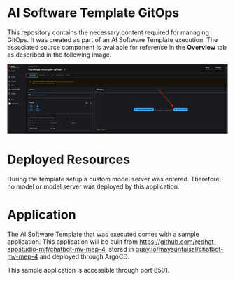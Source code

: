 # **AI Software Template GitOps**

This repository contains the necessary content required for managing GitOps. It was created as part of an AI Software Template execution. The associated source component is available for reference in the **Overview** tab as described in the following image.

![Overview Tab](./images/overview-dependency.png)

# **Deployed Resources**
During the template setup a custom model server was entered. Therefore, no model or model server was deployed by this application.

# **Application**

The AI Software Template that was executed comes with a sample application. This application will be built from https://github.com/redhat-appstudio-mjf/chatbot-mv-mep-4, stored in [quay.io/maysunfaisal/chatbot-mv-mep-4](https://quay.io/maysunfaisal/chatbot-mv-mep-4) and deployed through ArgoCD. 

This sample application is accessible through port 8501.